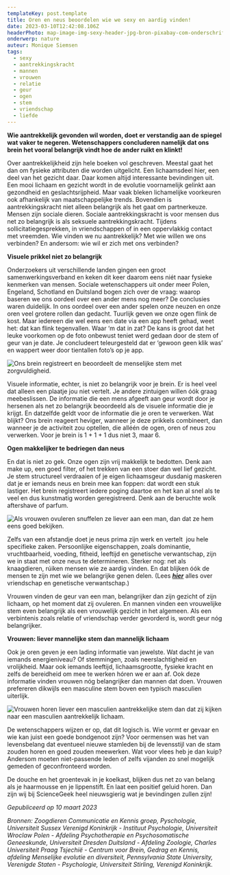 ```yaml
---
templateKey: post.template
title: Oren en neus beoordelen wie we sexy en aardig vinden!
date: 2023-03-10T12:42:08.106Z
headerPhoto: map-image-img-sexy-header-jpg-bron-pixabay-com-onderschrift-sexy-header
onderwerp: nature
auteur: Monique Siemsen
tags:
  - sexy
  - aantrekkingskracht
  - mannen
  - vrouwen
  - relatie
  - geur
  - ogen
  - stem
  - vriendschap
  - liefde
---
```

**Wie aantrekkelijk gevonden wil worden, doet er verstandig aan de spiegel wat vaker te negeren. Wetenschappers concluderen namelijk dat ons brein het vooral belangrijk vindt hoe de ander ruikt en klinkt!**

Over aantrekkelijkheid zijn hele boeken vol geschreven. Meestal gaat het dan om fysieke attributen die worden uitgelicht. Een lichaamsdeel hier, een deel van het gezicht daar. Daar komen altijd interessante bevindingen uit. Een mooi lichaam en gezicht wordt in de evolutie voornamelijk gelinkt aan gezondheid en geslachtsrijpheid. Maar vaak bleken lichamelijke voorkeuren ook afhankelijk van maatschappelijke trends. Bovendien is aantrekkingskracht niet alleen belangrijk als het gaat om partnerkeuze. Mensen zijn sociale dieren. Sociale aantrekkingskracht is voor mensen dus net zo belangrijk is als seksuele aantrekkingskracht. Tijdens sollicitatiegesprekken, in vriendschappen of in een oppervlakkig contact met vreemden. Wie vinden we nu aantrekkelijk? Met wie willen we ons verbinden? En andersom: wie wil er zich met ons verbinden?

**Visuele prikkel niet zo belangrijk**

Onderzoekers uit verschillende landen gingen een groot samenwerkingsverband en keken dit keer daarom eens niét naar fysieke kenmerken van mensen. Sociale wetenschappers uit onder meer Polen, Engeland, Schotland en Duitsland bogen zich over de vraag: waarop baseren we ons oordeel over een ander mens nog meer? De conclusies waren duidelijk. In ons oordeel over een ander spelen onze neuzen en onze oren veel grotere rollen dan gedacht. Tuurlijk geven we onze ogen flink de kost. Maar iedereen die wel eens een date via een app heeft gehad, weet het: dat kan flink tegenvallen. Waar ‘m dat in zat? De kans is groot dat het leuke voorkomen op de foto onbewust teniet werd gedaan door de stem of geur van je date. Je concludeert teleurgesteld dat er ‘gewoon geen klik was’ en wappert weer door tientallen foto’s op je app.

![Ons brein registreert en beoordeelt de menselijke stem met zorgvuldigheid.](/img/sexy-vrouw-oor.jpg "Pixabay.com")

Visuele informatie, echter, is niet zo belangrijk voor je brein. Er is heel veel dat alleen een plaatje jou niet vertelt. Je andere zintuigen willen óók graag meebeslissen. De informatie die een mens afgeeft aan geur wordt door je hersenen als net zo belangrijk beoordeeld als de visuele informatie die je krijgt. En datzelfde geldt voor de informatie die je oren te verwerken. Wat blijkt? Ons brein reageert heviger, wanneer je deze prikkels combineert, dan wanneer je de activiteit zou optellen, die alléén de ogen, oren of neus zou verwerken. Voor je brein is 1 + 1 + 1 dus niet 3, maar 6.

**Ogen makkelijker te bedriegen dan neus**

En dat is niet zo gek. Onze ogen zijn vrij makkelijk te bedotten. Denk aan make up, een goed filter, of het trekken van een stoer dan wel lief gezicht. Je stem structureel verdraaien of je eigen lichaamsgeur dusdanig maskeren dat je er iemands neus en brein mee kan foppen: dat wordt een stuk lastiger. Het brein registreert iedere poging daartoe en het kan al snel als te veel en dus kunstmatig worden geregistreerd. Denk aan de beruchte wolk aftershave of parfum.

![Als vrouwen ovuleren snuffelen ze liever aan een man, dan dat ze hem eens goed bekijken.](/img/sexy-vrouw-ruikt.jpg "Pixabay.com")

Zelfs van een afstandje doet je neus prima zijn werk en vertelt  jou hele specifieke zaken. Persoonlijke eigenschappen, zoals dominantie, vruchtbaarheid, voeding, fitheid, leeftijd en genetische verwantschap, zijn we in staat met onze neus te determineren. Sterker nog: net als knaagdieren, rúiken mensen wie ze aardig vinden. En dat blijken óók de mensen te zijn met wie we belangrijke genen delen. (Lees ***[hier](/de-makker-op-het-witte-paard-is-vriendschap-voorbestemd)*** alles over vriendschap en genetische verwantschap.)

Vrouwen vinden de geur van een man, belangrijker dan zijn gezicht of zijn lichaam, op het moment dat zij ovuleren. En mannen vinden een vrouwelijke stem even belangrijk als een vrouwelijk gezicht in het algemeen. Als een verbintenis zoals relatie of vriendschap verder gevorderd is, wordt geur nóg belangrijker.

**Vrouwen: liever mannelijke stem dan mannelijk lichaam**

Ook je oren geven je een lading informatie van jewelste. Wat dacht je van iemands energieniveau? Of stemmingen, zoals neerslachtigheid en vrolijkheid. Maar ook iemands leeftijd, lichaamsgrootte, fysieke kracht en zelfs de bereidheid om mee te werken hóren we er aan af. Ook deze informatie vinden vrouwen nóg belangrijker dan mannen dat doen. Vrouwen prefereren dikwijls een masculine stem boven een typisch masculien uiterlijk. 

![Vrouwen horen liever een masculien aantrekkelijke stem dan dat zij kijken naar een masculien aantrekkelijk lichaam.](/img/sexy-man-torso.jpg "Pixabay.com")

De wetenschappers wijzen er op, dat dit logisch is. Wie vormt er gevaar en wie kan juist een goede bondgenoot zijn? Voor oermensen was het van levensbelang dat eventueel nieuwe stamleden bij de levensstijl van de stam zouden horen en goed zouden meewerken. Wat voor vlees heb je dan kuip? Andersom moeten niet-passende leden of zelfs vijanden zo snel mogelijk gemeden of geconfronteerd worden.

De douche en het groentevak in je koelkast, blijken dus net zo van belang als je haarmousse en je lippenstift. En laat een positief geluid horen. Dan zijn wij bij ScienceGeek heel nieuwsgierig wat je bevindingen zullen zijn!

*Gepubliceerd op 10 maart 2023*

*Bronnen: Zoogdieren Communicatie en Kennis groep, Pyschologie, Universiteit Sussex Verenigd Koninkrijk - Instituut Psychologie, Universiteit Wroclaw Polen - Afdeling Psychotherapie en Psychosomatische Geneeskunde, Universiteit Dresden Duitsland - Afdeling Zoologie, Charles Universiteit Praag Tsjechië - Centrum voor Brein, Gedrag en Kennis, afdeling Menselijke evolutie en diversiteit, Pennsylvania State University, Verenigde Staten - Psychologie, Universiteit Stirling, Verenigd Koninkrijk.*